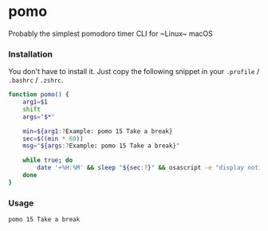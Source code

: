 # pomo
Probably the simplest pomodoro timer CLI for ~Linux~ macOS

### Installation

You don't have to install it. Just copy the following snippet in your `.profile` / `.bashrc` / `.zshrc`.

```bash
function pomo() {
    arg1=$1
    shift
    args="$*"

    min=${arg1:?Example: pomo 15 Take a break}
    sec=$((min * 60))
    msg="${args:?Example: pomo 15 Take a break}"

    while true; do
        date '+%H:%M' && sleep "${sec:?}" && osascript -e "display notification \"${msg}\" with title \"Pomodoro\""
    done
}
```

### Usage

```
pomo 15 Take a break
```
